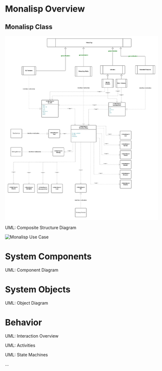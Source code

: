 
# Monalisp Overview

## Monalisp Class


![Monalisp Class](Monalisp-Class.jpeg)

UML: Composite Structure Diagram

![Monalisp Use Case](Monalisp-Use-Casejpeg)

# System Components

UML: Component Diagram

# System Objects

UML: Object Diagram

# Behavior

UML: Interaction Overview

UML: Activities

UML: State Machines

...


